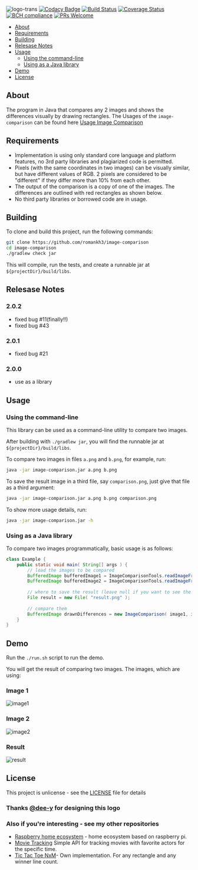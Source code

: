 ![logo-trans](https://user-images.githubusercontent.com/16310793/42029324-df117c42-7ad7-11e8-8d3e-9c6cd8822d6c.png)
[![Codacy Badge](https://api.codacy.com/project/badge/Grade/e4fd1c61d0f147358f8c5df212256491)](https://app.codacy.com/app/romankh3/image-comparison?utm_source=github.com&utm_medium=referral&utm_content=romankh3/image-comparison&utm_campaign=Badge_Grade_Dashboard)
[![Build Status](https://travis-ci.org/romankh3/image-comparison.svg?branch=master)](https://travis-ci.org/romankh3/image-comparison) [![Coverage Status](https://coveralls.io/repos/github/romankh3/image-comparison/badge.svg?branch=master)](https://coveralls.io/github/romankh3/image-comparison?branch=master) [![BCH compliance](https://bettercodehub.com/edge/badge/romankh3/image-comparison?branch=master)](https://bettercodehub.com/) [![PRs Welcome](https://img.shields.io/badge/PRs-welcome-brightgreen.svg)](https://github.com/romankh3/image-comparison/pulls)

*   [About](#about)
*   [Requirements](#requirements)
*   [Building](#building)
*   [Relesase Notes](#relesase-notes)
*   [Usage](#usage)
    *   [Using the command-line](#using-the-command-line)
    *   [Using as a Java library](#using-as-a-java-library)
*   [Demo](#demo)
*   [License](#license)

## About
The program in Java that compares any 2 images and shows the differences visually by drawing rectangles. The Usages of the `image-comparison` can be found here [Usage Image Comparison](https://github.com/romankh3/usage-image-comparison)

## Requirements
*   Implementation is using only standard core language and platform features, no 3rd party libraries and plagiarized code is permitted.
*   Pixels (with the same coordinates in two images) can be visually similar, but have different values of RGB. 2 pixels are considered to be "different" if they differ more than 10% from each other.
*   The output of the comparison is a copy of one of the images. The differences are outlined with red rectangles as shown below.
*   No third party libraries or borrowed code are in usage.

## Building
To clone and build this project, run the following commands:
 
```bash
git clone https://github.com/romankh3/image-comparison
cd image-comparison
./gradlew check jar
```

This will compile, run the tests, and create a runnable jar at `${projectDir}/build/libs`.

## Relesase Notes

### 2.0.2
*   fixed bug #11(finally!!)
*   fixed bug #43

### 2.0.1 
*   fixed bug #21

### 2.0.0
*   use as a library 

## Usage

### Using the command-line

This library can be used as a command-line utility to compare two images.

After building with `./gradlew jar`, you will find the runnable jar at `${projectDir}/build/libs`.

To compare two images in files `a.png` and `b.png`, for example, run:

```bash
java -jar image-comparison.jar a.png b.png
```

To save the result image in a third file, say `comparison.png`, just give that file as a third argument:

```bash
java -jar image-comparison.jar a.png b.png comparison.png
```

To show more usage details, run:

```bash
java -jar image-comparison.jar -h
```

### Using as a Java library

To compare two images programmatically, basic usage is as follows:

```java
class Example {
    public static void main( String[] args ) {
        // load the images to be compared
        BufferedImage bufferedImage1 = ImageComparisonTools.readImageFromResources("image1.png");
        BufferedImage bufferedImage2 = ImageComparisonTools.readImageFromResources("image2.png");
        
        // where to save the result (leave null if you want to see the result in the UI)
        File result = new File( "result.png" );
        
        // compare them
        BufferedImage drawnDifferences = new ImageComparison( image1, image2, result ).compareImages();
    }
}
```

## Demo

Run the `./run.sh` script to run the demo.

You will get the result of comparing two images.
The images, which are using:

### Image 1

![image1](https://user-images.githubusercontent.com/16310793/28955567-52edeabe-78f0-11e7-8bb2-d435c8df23ff.png)

### Image 2

![image2](https://user-images.githubusercontent.com/16310793/28955566-52ead892-78f0-11e7-993c-847350da0bf8.png)

### Result

![result](https://user-images.githubusercontent.com/16310793/28955568-52f23e02-78f0-11e7-92c5-07602b6a0887.png)

## License
This project is unlicense - see the [LICENSE](LICENSE) file for details

### Thanks [@dee-y](https://github.com/dee-y) for designing this logo

### Also if you're interesting - see my other repositories
*   [Raspberry home ecosystem](https://github.com/romankh3/raspberrypi-home-ecosystem) - home ecosystem based on raspberry pi.
*   [Movie Tracking](https://github.com/romankh3/movietracking) Simple API for tracking movies with favorite actors for the specific time.
*   [Tic Tac Toe NxM](https://github.com/romankh3/tictactoe)- Own implementation. For any rectangle and any winner line count. 
